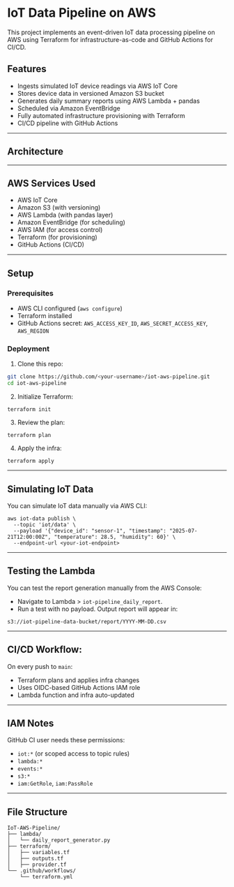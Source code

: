 # IoT Data Pipeline on AWS

This project implements an event-driven IoT data processing pipeline on AWS using Terraform for infrastructure-as-code and GitHub Actions for CI/CD.

## Features

- Ingests simulated IoT device readings via AWS IoT Core
- Stores device data in versioned Amazon S3 bucket
- Generates daily summary reports using AWS Lambda + pandas
- Scheduled via Amazon EventBridge
- Fully automated infrastructure provisioning with Terraform
- CI/CD pipeline with GitHub Actions

---

## Architecture



---

## AWS Services Used

- AWS IoT Core
- Amazon S3 (with versioning)
- AWS Lambda (with pandas layer)
- Amazon EventBridge (for scheduling)
- AWS IAM (for access control)
- Terraform (for provisioning)
- GitHub Actions (CI/CD)

---

## Setup

### Prerequisites

- AWS CLI configured (`aws configure`)
- Terraform installed
- GitHub Actions secret: `AWS_ACCESS_KEY_ID`, `AWS_SECRET_ACCESS_KEY`, `AWS_REGION`

### Deployment

1. Clone this repo:

```bash
git clone https://github.com/<your-username>/iot-aws-pipeline.git
cd iot-aws-pipeline
```

2. Initialize Terraform:
```
terraform init
```

3. Review the plan:
```
terraform plan
```

4. Apply the infra:
```
terraform apply
```

---

## Simulating IoT Data
You can simulate IoT data manually via AWS CLI:
```
aws iot-data publish \
  --topic 'iot/data' \
  --payload '{"device_id": "sensor-1", "timestamp": "2025-07-21T12:00:00Z", "temperature": 28.5, "humidity": 60}' \
  --endpoint-url <your-iot-endpoint>
```
---

## Testing the Lambda
You can test the report generation manually from the AWS Console:
- Navigate to Lambda > `iot-pipeline_daily_report`.
- Run a test with no payload.
Output report will appear in:
```
s3://iot-pipeline-data-bucket/report/YYYY-MM-DD.csv
```
---
## CI/CD Workflow:
On every push to `main`:
- Terraform plans and applies infra changes
- Uses OIDC-based GitHub Actions IAM role
- Lambda function and infra auto-updated
---

## IAM Notes
GitHub CI user needs these permissions:
- `iot:*` (or scoped access to topic rules)
- `lambda:*`
- `events:*`
- `s3:*`
- `iam:GetRole`, `iam:PassRole`

---

## File Structure
```
IoT-AWS-Pipeline/
├── lambda/
│   └── daily_report_generator.py
├── terraform/
│   ├── variables.tf
│   ├── outputs.tf
│   ├── provider.tf
└── .github/workflows/
    └── terraform.yml
```


